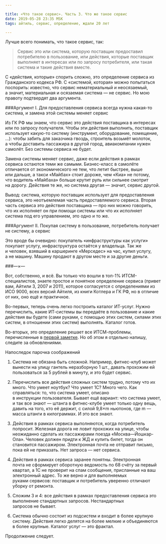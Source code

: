 ```yaml
---

title: «Что такое сервис». Часть 3. Что же такое сервис
date: 2019-05-28 23:35 MSK
tags: айтиль, сервис, определение, ждали 20 лет

---
```


Лучше всего понимать, что такое сервис, так:

>Сервис это или система, которую поставщик предоставил потребителю в пользование, или действия, которые поставщик выполняет в интересах или по запросу потребителя, или такая система и такие действия вместе. 

С «действия, которые» спорить сложно, это определение сервиса из Гражданского кодекса РФ. С «системой, которая» можно попытаться поспорить: известно, что сервис нематериальный и неосязаемый, а значит, материальная и осязаемая система — не сервис. Но мою правоту подтвердят два аргумента.

###Аргумент I. Для предоставления сервиса всегда нужна какая-то система, и замена этой системы меняет сервис 

Из ГК РФ мы знаем, что сервис это действия поставщика в интересах или по запросу получателя. Чтобы эти действия выполнить, поставщик использует какую-то систему (инструмент, оборудование, помещение, …): чтобы забить для заказчика гвоздь, строитель возьмёт молоток, а чтобы доставить пассажира в другой город, авиакомпании нужен самолёт. Без системы сервиса не будет. 

Замена системы меняет сервис, даже если действия в рамках сервиса остаются теми же самыми. Бизнес-класс в самолёте отличается от экономического не тем, что летит быстрее, выше или дальше, а такси «Майбах» стоит дороже, чем «Киа» не потому, что водитель «Майбаха» больше крутит руль или сильнее смотрит на дорогу. Действия те же, но система другая — значит, сервис другой.  

Вывод: система, которую поставщик использует для предоставления сервиса, это неотъемлемая часть предоставляемого сервиса. Вторая часть сервиса это действия поставщика — про них можно говорить, что их исполняет он при помощи системы или что их исполняет система под его управлением, это одно и то же. 

###Аргумент II. Покупая систему в пользование, потребитель получает не систему, а сервис

Это вроде бы очевидно: покупатель «инфраструктуры как услуги» покупает услугу, инфраструктура остаётся у владельца. Так же и человек, взявший в каршеринге «Мерседес» на час, купил услугу, а не машину. Машину продают в другом месте и за другие деньги.

###—×—

Вот, собственно, и всё. Вы только что вошли в топ-1% ИТСМ-специалистов, знаете простое и понятное определение сервиса (привет вам, Айтили 3, 2007 и 2011), которое согласуется с определениями из ИСО 9000, всех версий Айтиля, из книги Котлера и ГК РФ, но в отличие от них, оно ещё и практичное. 

Во-первых, теперь очень легко построить каталог ИТ-услуг. Нужно перечислить, какие ИТ-системы вы передаёте в пользование и какие действия вы будете (сами руками, с помощью этих систем, силами этих систем, в отношении этих систем) выполнять. Каталог готов.

Во-вторых, это определение решает все ИТСМ-проблемы, перечисленные в [первой заметке](2018-07-15-what_is_service_closing_the_topic.html). Но об этом я отдельно напишу, следите за обновлениями.

Напоследок парочка соображений 

1. Система не обязана быть сложной. Например, фитнес-клуб может вынести на улицу гантель неразборную 1 шт., давать прохожим ей пользоваться за 5 рублей в минуту, и это будет сервис.

2. Перечислить все действия сложных систем трудно, потому что их много. Что умеет ноутбук? Что умеет 1С? Много чего. Как справляться: то, что система умеет, описано в инструкции пользователя. Бывает ещё вариант: что система умеет, и так все знают — штанга в фитнес-клубе умеет только одну вещь, давить на того, кто её держит, с силой 9,8×m ньютонов, где m — масса штанги в килограммах. И это все знают.   

3. Действия в рамках сервиса выполняются, когда потребитель попросит. Железная дорога не ловит прохожих на улице, чтобы неожиданно сделать их пассажирами поезда «Москва—Йошкар-Ола». Человек должен придти к ЖД и купить билет, тогда он становится пассажиром. Электронная почта не отправит письмо, пока ей не приказать. Нет запроса — нет сервиса.

4. Действия в рамках сервиса заранее понятны. Электронная почта не сформирует оборотную ведомость по 68 счёту за первый квартал, а 1С не проверит на спам сообщения, присланные на ваш электронный адрес. То же верно и для выполняемых руками сервисов: поставщик и потребитель уверенно отличают уборку от ремонта.

5. Сложим 3 и 4: все действия в рамках предоставления сервиса это выполнение стандартных запросов. Нестандартных запросов не бывает.

6. Система обычно состоит из подсистем и входит в более крупную систему. Действия легко делятся на более мелкие и объединяются в более крупные. Каталог услуг — это фрактал.

Продолжение следует.      
